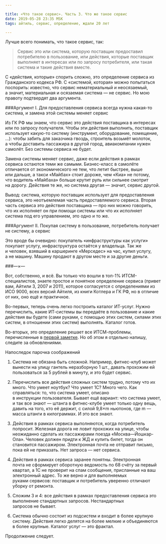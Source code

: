 ```yaml
---

title: «Что такое сервис». Часть 3. Что же такое сервис
date: 2019-05-28 23:35 MSK
tags: айтиль, сервис, определение, ждали 20 лет

---
```


Лучше всего понимать, что такое сервис, так:

>Сервис это или система, которую поставщик предоставил потребителю в пользование, или действия, которые поставщик выполняет в интересах или по запросу потребителя, или такая система и такие действия вместе. 

С «действия, которые» спорить сложно, это определение сервиса из Гражданского кодекса РФ. С «системой, которая» можно попытаться поспорить: известно, что сервис нематериальный и неосязаемый, а значит, материальная и осязаемая система — не сервис. Но мою правоту подтвердят два аргумента.

###Аргумент I. Для предоставления сервиса всегда нужна какая-то система, и замена этой системы меняет сервис 

Из ГК РФ мы знаем, что сервис это действия поставщика в интересах или по запросу получателя. Чтобы эти действия выполнить, поставщик использует какую-то систему (инструмент, оборудование, помещение, …): чтобы забить для заказчика гвоздь, строитель возьмёт молоток, а чтобы доставить пассажира в другой город, авиакомпании нужен самолёт. Без системы сервиса не будет. 

Замена системы меняет сервис, даже если действия в рамках сервиса остаются теми же самыми. Бизнес-класс в самолёте отличается от экономического не тем, что летит быстрее, выше или дальше, а такси «Майбах» стоит дороже, чем «Киа» не потому, что водитель «Майбаха» больше крутит руль или сильнее смотрит на дорогу. Действия те же, но система другая — значит, сервис другой.  

Вывод: система, которую поставщик использует для предоставления сервиса, это неотъемлемая часть предоставляемого сервиса. Вторая часть сервиса это действия поставщика — про них можно говорить, что их исполняет он при помощи системы или что их исполняет система под его управлением, это одно и то же. 

###Аргумент II. Покупая систему в пользование, потребитель получает не систему, а сервис

Это вроде бы очевидно: покупатель «инфраструктуры как услуги» покупает услугу, инфраструктура остаётся у владельца. Так же и человек, взявший в каршеринге «Мерседес» на час, купил услугу, а не машину. Машину продают в другом месте и за другие деньги.

###—×—

Вот, собственно, и всё. Вы только что вошли в топ-1% ИТСМ-специалистов, знаете простое и понятное определение сервиса (привет вам, Айтили 3, 2007 и 2011), которое согласуется с определениями из ИСО 9000, всех версий Айтиля, из книги Котлера и ГК РФ, но в отличие от них, оно ещё и практичное. 

Во-первых, теперь очень легко построить каталог ИТ-услуг. Нужно перечислить, какие ИТ-системы вы передаёте в пользование и какие действия вы будете (сами руками, с помощью этих систем, силами этих систем, в отношении этих систем) выполнять. Каталог готов.

Во-вторых, это определение решает все ИТСМ-проблемы, перечисленные в [первой заметке](2018-07-15-what_is_service_closing_the_topic.html). Но об этом я отдельно напишу, следите за обновлениями.

Напоследок парочка соображений 

1. Система не обязана быть сложной. Например, фитнес-клуб может вынести на улицу гантель неразборную 1 шт., давать прохожим ей пользоваться за 5 рублей в минуту, и это будет сервис.

2. Перечислить все действия сложных систем трудно, потому что их много. Что умеет ноутбук? Что умеет 1С? Много чего. Как справляться: то, что система умеет, описано в инструкции пользователя. Бывает ещё вариант: что система умеет, и так все знают — штанга в фитнес-клубе умеет только одну вещь, давить на того, кто её держит, с силой 9,8×m ньютонов, где m — масса штанги в килограммах. И это все знают.   

3. Действия в рамках сервиса выполняются, когда потребитель попросит. Железная дорога не ловит прохожих на улице, чтобы неожиданно сделать их пассажирами поезда «Москва—Йошкар-Ола». Человек должен придти к ЖД и купить билет, тогда он становится пассажиром. Электронная почта не отправит письмо, пока ей не приказать. Нет запроса — нет сервиса.

4. Действия в рамках сервиса заранее понятны. Электронная почта не сформирует оборотную ведомость по 68 счёту за первый квартал, а 1С не проверит на спам сообщения, присланные на ваш электронный адрес. То же верно и для выполняемых руками сервисов: поставщик и потребитель уверенно отличают уборку от ремонта.

5. Сложим 3 и 4: все действия в рамках предоставления сервиса это выполнение стандартных запросов. Нестандартных запросов не бывает.

6. Система обычно состоит из подсистем и входит в более крупную систему. Действия легко делятся на более мелкие и объединяются в более крупные. Каталог услуг — это фрактал.

Продолжение следует.      
